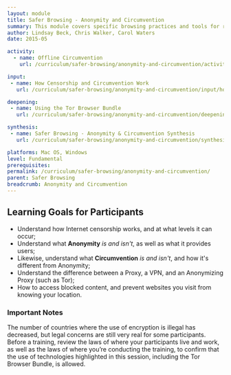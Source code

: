 ```yaml
---
layout: module
title: Safer Browsing - Anonymity and Circumvention
summary: This module covers specific browsing practices and tools for remaining anonymous online, and circumvention for accessing blocked or censored content online. Many tools and strategies to circumvent Internet restrictions are in existence today; however, some tools offer more security features than others, and may be better for your unique needs for security than others. 
author: Lindsay Beck, Chris Walker, Carol Waters
date: 2015-05

activity:
  - name: Offline Circumvention
    url: /curriculum/safer-browsing/anonymity-and-circumvention/activity-discussion/offline-circumvention/

input:
 - name: How Censorship and Circumvention Work
   url: /curriculum/safer-browsing/anonymity-and-circumvention/input/how-censorship-and-circumvention-work/

deepening:
 - name: Using the Tor Browser Bundle
   url: /curriculum/safer-browsing/anonymity-and-circumvention/deepening/using-tor/

synthesis:
 - name: Safer Browsing - Anonymity & Circumvention Synthesis
   url: /curriculum/safer-browsing/anonymity-and-circumvention/synthesis/synthesis-anonymity-and-circumvention/

platforms: Mac OS, Windows
level: Fundamental
prerequisites:
permalink: /curriculum/safer-browsing/anonymity-and-circumvention/
parent: Safer Browsing
breadcrumb: Anonymity and Circumvention
---
```

## Learning Goals for Participants
- Understand how Internet censorship works, and at what levels it can occur;
- Understand what **Anonymity** *is and isn't*, as well as what it provides users;
- Likewise, understand what **Circumvention** *is and isn't*, and how it's different from Anonymity;
- Understand the difference between a Proxy, a VPN, and an Anonymizing Proxy (such as Tor);
- How to access blocked content, and prevent websites you visit from knowing your location.

### Important Notes
The number of countries where the use of encryption is illegal has decreased, but legal concerns are still very real for some participants. Before a training, review the laws of where your participants live and work, as well as the laws of where you’re conducting the training, to confirm that the use of technologies highlighted in this session, including the Tor Browser Bundle, is allowed.

